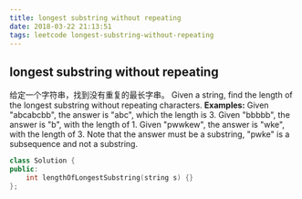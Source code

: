 ```yaml
---
title: longest substring without repeating
date: 2018-03-22 21:13:51
tags: leetcode longest-substring-without-repeating
---
```

## longest substring without repeating
给定一个字符串，找到没有重复的最长字串。
Given a string, find the length of the longest substring without repeating characters.
**Examples:**
Given "abcabcbb", the answer is "abc", which the length is 3.
Given "bbbbb", the answer is "b", with the length of 1.
Given "pwwkew", the answer is "wke", with the length of 3. Note that the answer must be a substring, "pwke" is a subsequence and not a substring.

```C++
class Solution {
public:
    int lengthOfLongestSubstring(string s) {}
};
```





